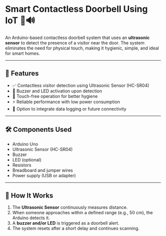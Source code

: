 
# Smart Contactless Doorbell Using IoT 🚪🔊

An Arduino-based contactless doorbell system that uses an **ultrasonic sensor** to detect the presence of a visitor near the door. The system eliminates the need for physical touch, making it hygienic, simple, and ideal for smart homes.

---

## 🔧 Features

- ✅ Contactless visitor detection using Ultrasonic Sensor (HC-SR04)  
- 🔔 Buzzer and LED activation upon detection  
- 🧼 Touch-free operation for better hygiene  
- ⚡ Reliable performance with low power consumption  
- 📝 Option to integrate data logging or future connectivity

---

## 🛠 Components Used

- Arduino Uno  
- Ultrasonic Sensor (HC-SR04)  
- Buzzer  
- LED (optional)  
- Resistors  
- Breadboard and jumper wires  
- Power supply (USB or adapter)

---

## 🧠 How It Works

1. The **Ultrasonic Sensor** continuously measures distance.  
2. When someone approaches within a defined range (e.g., 50 cm), the Arduino detects it.  
3. A **buzzer and/or LED** is triggered as a doorbell alert.  
4. The system resets after a short delay and continues scanning.


